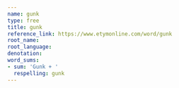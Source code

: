 ```yaml
---
name: gunk
type: free
title: gunk
reference_link: https://www.etymonline.com/word/gunk
root_name: 
root_language: 
denotation: 
word_sums:
- sum: 'Gunk + '
  respelling: gunk
---
```

